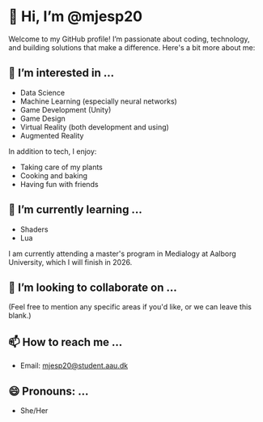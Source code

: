 # 👋 Hi, I’m @mjesp20

Welcome to my GitHub profile! I’m passionate about coding, technology, and building solutions that make a difference. Here's a bit more about me:

## 👀 I’m interested in ...
- Data Science
- Machine Learning (especially neural networks)
- Game Development (Unity)
- Game Design
- Virtual Reality (both development and using)
- Augmented Reality

In addition to tech, I enjoy:
- Taking care of my plants
- Cooking and baking
- Having fun with friends

## 🌱 I’m currently learning ...
- Shaders
- Lua

I am currently attending a master's program in Medialogy at Aalborg University, which I will finish in 2026.

## 💞️ I’m looking to collaborate on ...
(Feel free to mention any specific areas if you'd like, or we can leave this blank.)

## 📫 How to reach me ...
- Email: [mjesp20@student.aau.dk](mailto:mjesp20@student.aau.dk)

## 😄 Pronouns: ...
- She/Her
